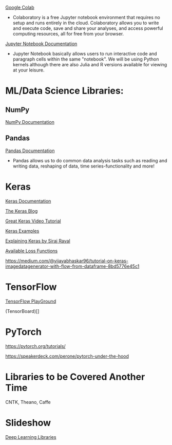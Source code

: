 [Google Colab](https://colab.research.google.com/notebooks/basic_features_overview.ipynb#scrollTo=Wej_mEyXQSHc)

* Colaboratory is a free Jupyter notebook environment that requires no setup and runs entirely in the cloud. Colaboratory allows you to write and execute code, save and share your analyses, and access powerful computing resources, all for free from your browser.

[Jupyter Notebook Documentation](https://jupyter-notebook-beginner-guide.readthedocs.io/en/latest/what_is_jupyter.html)

* Jupyter Notebook basically allows users to run interactive code and paragraph cells within the same "notebook". We will be using Python kernels although there are also Julia and R versions available for viewing at your leisure.

# ML/Data Science Libraries:

## NumPy

[NumPy Documentation](https://docs.scipy.org/doc/numpy/user/whatisnumpy.html)

## Pandas

[Pandas Documentation](http://pandas.pydata.org/pandas-docs/stable/)

* Pandas allows us to do common data analysis tasks such as reading and writing data, reshaping of data, time series-functionality and more!

# Keras

[Keras Documentation](https://keras.io)

[The Keras Blog](https://blog.keras.io/user-experience-design-for-apis.html)

[Great Keras Video Tutorial](https://www.youtube.com/watch?v=3yfRJKA1BiQ)

[Keras Examples](https://github.com/keras-team/keras/tree/master/examples)

[Explaining Keras by Siraj Raval](https://www.youtube.com/watch?v=j_pJmXJwMLA&t=16s)

[Available Loss Functions](https://github.com/keras-team/keras/blob/master/keras/losses.py)

https://medium.com/@vijayabhaskar96/tutorial-on-keras-imagedatagenerator-with-flow-from-dataframe-8bd5776e45c1

# TensorFlow

[TensorFlow PlayGround](https://playground.tensorflow.org/#activation=tanh&batchSize=10&dataset=circle&regDataset=reg-plane&learningRate=0.03&regularizationRate=0&noise=0&networkShape=4,2&seed=0.79341&showTestData=false&discretize=false&percTrainData=50&x=true&y=true&xTimesY=false&xSquared=false&ySquared=false&cosX=false&sinX=false&cosY=false&sinY=false&collectStats=false&problem=classification&initZero=false&hideText=false)

(TensorBoard)[]

# PyTorch

https://pytorch.org/tutorials/

https://speakerdeck.com/perone/pytorch-under-the-hood

# Libraries to be Covered Another Time

CNTK, Theano, Caffe

# Slideshow

[Deep Learning Libraries](https://docs.google.com/presentation/d/1oPwoWg27Pl7bzts3SRNP231PO3RP52thyByzMcqm15c/edit?usp=sharing)




